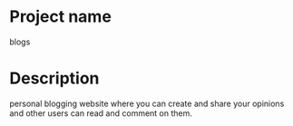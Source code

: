 # Project name
blogs

# Description
personal blogging website where you can create and share your opinions and other users can read and comment on them.
